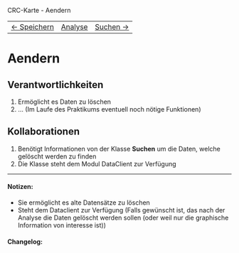 CRC-Karte - Aendern
<table>
<tbody>
  <tr>
    <td>
        <a href='crc-Speichern.md'>
            ← Speichern
        </a>
    </td>
    <td>
        <a href='README.md'>
            Analyse
        </a>
    </td>
    <td>
        <a href='crc-Suchen.md'>
            Suchen →
        </a>
    </td>
  </tr>
</tbody>
</table>

# Aendern
## Verantwortlichkeiten
<!-- Wissen, welches verwaltet und angeboten wird, Aktion die angeboten werden, öffentliche Leistung -->
<!-- "Walkthrough" -> Szenarien zur Anwendung des Systems -->
<!-- Nichts, was eine andere Klasse machen könnte -->
<!-- Die Sachen die die Klasse macht -> keiner anderen Klasse geben -->
<!-- zentrale Verantwortlichkeiten vs verteilt -->
1. Ermöglicht es Daten zu löschen
2. ... (Im Laufe des Praktikums eventuell noch nötige Funktionen)

## Kollaborationen
<!-- Kann die Klasse die Verantwortlichkeiten selbstädnig erfüllen? Was benötigt sie von welcher Klasse? -->
<!-- Was weiß die Klasse? Welche anderen Klassen benötigen die Informationen? -->
1. Benötigt Informationen von der Klasse **Suchen** um die Daten, welche gelöscht werden zu finden
2. Die Klasse steht dem Modul DataClient zur Verfügung

---
#### Notizen:
<!-- Hier Notizen zum Denkprozess, Hintergrundgedanken, Klarstellungen hinzufügen  -->
- Sie ermöglicht es alte Datensätze zu löschen
- Steht dem Dataclient zur Verfügung (Falls gewünscht ist, das nach der Analyse die Daten gelöscht werden sollen (oder weil nur die graphische Information von interesse ist))

#### Changelog:
<!-- Hier eventuelle Abänderungen dokumentieren -->
